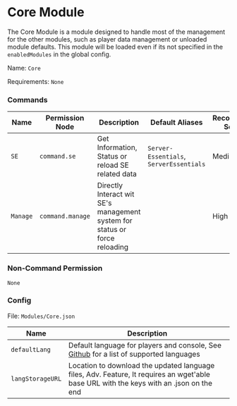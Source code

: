 # Core Module

The Core Module is a module designed to handle most of the management for the other modules, such as player data management or unloaded module defaults. This module will be loaded even if its not specified in the `enabledModules` in the global config.

Name: `Core`

Requirements: `None`

### Commands

| Name        | Permission Node            | Description                                                                 | Default Aliases                         | Recommended Security  |
| ----------- | ---------------------------|-----------------------------------------------------------------------------|-----------------------------------------|-----------------------|
| `SE`        | `command.se`               | Get Information, Status or reload SE related data                           | `Server-Essentials`, `ServerEssentials` | Medium                |
| `Manage`    | `command.manage`           | Directly Interact wit SE's management system for status or force reloading  |                                         | High                  |

### Non-Command Permission

`None`

### Config

File: `Modules/Core.json`

| Name            | Description                                                                                                                                                             |
|-----------------|-------------------------------------------------------------------------------------------------------------------------------------------------------------------------|
| `defaultLang`   | Default language for players and console, See [Github](https://github.com/Wurmcraft/Server-Essentials/tree/dev/1.12.2-Forge/language) for a list of supported languages |
| `langStorageURL`| Location to download the updated language files, Adv. Feature, It requires an wget'able base URL with the keys with an .json on the end                                 |
